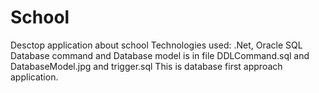 # School
Desctop application about school
Technologies used: .Net, Oracle SQL
Database command and Database model is in file DDLCommand.sql and DatabaseModel.jpg and trigger.sql
This is database first approach application.

